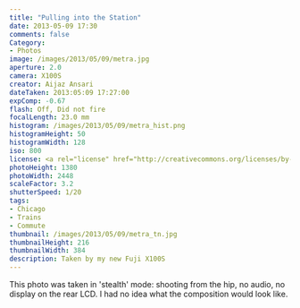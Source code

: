 ```yaml
---
title: "Pulling into the Station"
date: 2013-05-09 17:30
comments: false
Category:
- Photos
image: /images/2013/05/09/metra.jpg
aperture: 2.0
camera: X100S
creator: Aijaz Ansari
dateTaken: 2013:05:09 17:27:00
expComp: -0.67
flash: Off, Did not fire
focalLength: 23.0 mm
histogram: /images/2013/05/09/metra_hist.png
histogramHeight: 50
histogramWidth: 128
iso: 800
license: <a rel="license" href="http://creativecommons.org/licenses/by-nc-nd/3.0/deed.en_US"><img alt="Creative Commons License" style="border-width:0" src="http://i.creativecommons.org/l/by-nc-nd/3.0/88x31.png" /></a>
photoHeight: 1380
photoWidth: 2448
scaleFactor: 3.2
shutterSpeed: 1/20
tags: 
- Chicago
- Trains
- Commute
thumbnail: /images/2013/05/09/metra_tn.jpg
thumbnailHeight: 216
thumbnailWidth: 384
description: Taken by my new Fuji X100S
---
```



This photo was taken in 'stealth' mode: shooting from the hip, no audio,
no display on the rear LCD.  I had no idea what the composition would look
like.  
